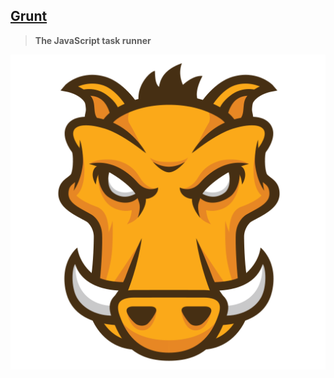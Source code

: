 ## [Grunt](http://gruntjs.com/)

> **The JavaScript task runner**

![grunt logo](img/grunt_logo.png)
